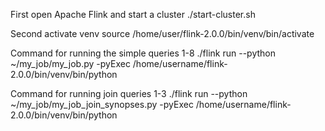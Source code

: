 First open Apache Flink and start a cluster
./start-cluster.sh

Second activate venv 
source /home/user/flink-2.0.0/bin/venv/bin/activate


Command for running the simple queries 1-8
./flink run --python ~/my_job/my_job.py -pyExec /home/username/flink-2.0.0/bin/venv/bin/python

Command for running join queries 1-3
./flink run --python ~/my_job/my_job_join_synopses.py -pyExec /home/username/flink-2.0.0/bin/venv/bin/python
